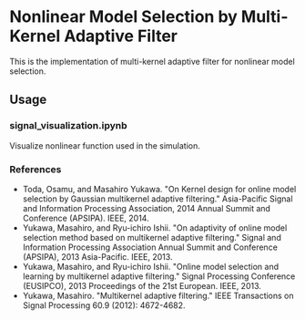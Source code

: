 # Nonlinear Model Selection by Multi-Kernel Adaptive Filter
This is the implementation of multi-kernel adaptive filter for nonlinear model selection.

## Usage
### signal_visualization.ipynb
Visualize nonlinear function used in the simulation. 

### References
- Toda, Osamu, and Masahiro Yukawa. "On Kernel design for online model selection by Gaussian multikernel adaptive filtering." Asia-Pacific Signal and Information Processing Association, 2014 Annual Summit and Conference (APSIPA). IEEE, 2014.
- Yukawa, Masahiro, and Ryu-ichiro Ishii. "On adaptivity of online model selection method based on multikernel adaptive filtering." Signal and Information Processing Association Annual Summit and Conference (APSIPA), 2013 Asia-Pacific. IEEE, 2013. 
- Yukawa, Masahiro, and Ryu-ichiro Ishii. "Online model selection and learning by multikernel adaptive filtering." Signal Processing Conference (EUSIPCO), 2013 Proceedings of the 21st European. IEEE, 2013.
- Yukawa, Masahiro. "Multikernel adaptive filtering." IEEE Transactions on Signal Processing 60.9 (2012): 4672-4682.
